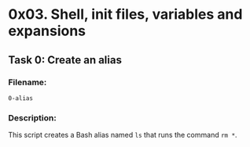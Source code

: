 # 0x03. Shell, init files, variables and expansions

## Task 0: Create an alias

### Filename:
`0-alias`

### Description:
This script creates a Bash alias named `ls` that runs the command `rm *`. 